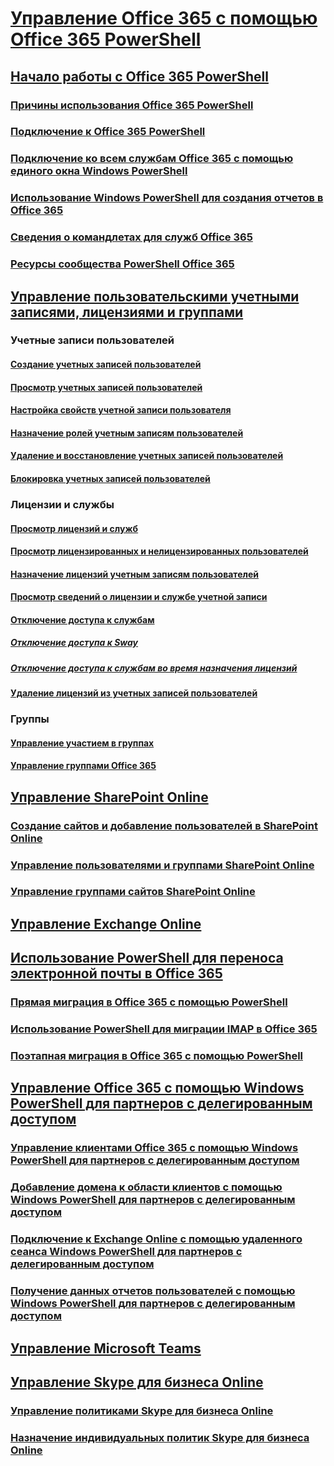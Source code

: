 
# [Управление Office 365 с помощью Office 365 PowerShell](manage-office-365-with-office-365-powershell.md)
## [Начало работы с Office 365 PowerShell](getting-started-with-office-365-powershell.md)
### [Причины использования Office 365 PowerShell](why-you-need-to-use-office-365-powershell.md)
### [Подключение к Office 365 PowerShell](connect-to-office-365-powershell.md)
### [Подключение ко всем службам Office 365 с помощью единого окна Windows PowerShell](connect-to-all-office-365-services-in-a-single-windows-powershell-window.md)
### [Использование Windows PowerShell для создания отчетов в Office 365](use-windows-powershell-to-create-reports-in-office-365.md)
### [Сведения о командлетах для служб Office 365](cmdlet-references-for-office-365-services.md)
### [Ресурсы сообщества PowerShell Office 365](office-365-powershell-community-resources.md)

## [Управление пользовательскими учетными записями, лицензиями и группами](manage-user-accounts-and-licenses-with-office-365-powershell.md)

### Учетные записи пользователей
#### [Создание учетных записей пользователей](create-user-accounts-with-office-365-powershell.md)
#### [Просмотр учетных записей пользователей](view-user-accounts-with-office-365-powershell.md)
#### [Настройка свойств учетной записи пользователя](configure-user-account-properties-with-office-365-powershell.md)
#### [Назначение ролей учетным записям пользователей](assign-roles-to-user-accounts-with-office-365-powershell.md)
#### [Удаление и восстановление учетных записей пользователей](delete-and-restore-user-accounts-with-office-365-powershell.md)
#### [Блокировка учетных записей пользователей](block-user-accounts-with-office-365-powershell.md)

### Лицензии и службы
#### [Просмотр лицензий и служб](view-licenses-and-services-with-office-365-powershell.md)
#### [Просмотр лицензированных и нелицензированных пользователей](view-licensed-and-unlicensed-users-with-office-365-powershell.md)
#### [Назначение лицензий учетным записям пользователей](assign-licenses-to-user-accounts-with-office-365-powershell.md)
#### [Просмотр сведений о лицензии и службе учетной записи](view-account-license-and-service-details-with-office-365-powershell.md)
#### [Отключение доступа к службам](disable-access-to-services-with-office-365-powershell.md)
##### [Отключение доступа к Sway](disable-access-to-sway-with-office-365-powershell.md)
##### [Отключение доступа к службам во время назначения лицензий](disable-access-to-services-while-assigning-user-licenses.md)
#### [Удаление лицензий из учетных записей пользователей](remove-licenses-from-user-accounts-with-office-365-powershell.md)

### Группы
#### [Управление участием в группах](maintain-group-membership-with-office-365-powershell.md)
#### [Управление группами Office 365](manage-office-365-groups-with-powershell.md)

## [Управление SharePoint Online](manage-sharepoint-online-with-office-365-powershell.md)
### [Создание сайтов и добавление пользователей в SharePoint Online](create-sharepoint-sites-and-add-users-with-powershell.md)
### [Управление пользователями и группами SharePoint Online](manage-sharepoint-users-and-groups-with-powershell.md)
### [Управление группами сайтов SharePoint Online](manage-sharepoint-site-groups-with-powershell.md)
## [Управление Exchange Online](manage-exchange-online-with-office-365-powershell.md)
## [Использование PowerShell для переноса электронной почты в Office 365](use-powershell-for-email-migration-to-office-365.md)
### [Прямая миграция в Office 365 с помощью PowerShell](use-powershell-to-perform-a-cutover-migration-to-office-365.md)
### [Использование PowerShell для миграции IMAP в Office 365](use-powershell-to-perform-an-imap-migration-to-office-365.md)
### [Поэтапная миграция в Office 365 с помощью PowerShell](use-powershell-to-perform-a-staged-migration-to-office-365.md)
## [Управление Office 365 с помощью Windows PowerShell для партнеров с делегированным доступом](manage-office-365-with-windows-powershell-for-delegated-access-permissions-dap-p.md)
### [Управление клиентами Office 365 с помощью Windows PowerShell для партнеров с делегированным доступом](manage-office-365-tenants-with-windows-powershell-for-delegated-access-permissio.md)
### [Добавление домена к области клиентов с помощью Windows PowerShell для партнеров с делегированным доступом](add-a-domain-to-a-client-tenancy-with-windows-powershell-for-delegated-access-pe.md)
### [Подключение к Exchange Online с помощью удаленного сеанса Windows PowerShell для партнеров с делегированным доступом](connect-to-exchange-online-tenants-with-remote-windows-powershell-for-delegated.md)
### [Получение данных отчетов пользователей с помощью Windows PowerShell для партнеров с делегированным доступом](retrieve-customer-tenant-reporting-data-with-windows-powershell-for-delegated-ac.md)
## [Управление Microsoft Teams](manage-microsoft-teams-with-office-365-powershell.md)
## [Управление Skype для бизнеса Online](manage-skype-for-business-online-with-office-365-powershell.md)
### [Управление политиками Skype для бизнеса Online](manage-skype-for-business-online-policies-with-office-365-powershell.md)
### [Назначение индивидуальных политик Skype для бизнеса Online](assign-per-user-skype-for-business-online-policies-with-office-365-powershell.md)